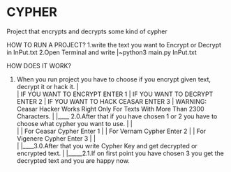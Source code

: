 # CYPHER
Project that encrypts and decrypts some kind of cypher

HOW TO RUN A PROJECT?
1.write the text you want to Encrypt or Decrypt in InPut.txt
2.Open Terminal and write
 |~python3 main.py InPut.txt

HOW DOES IT WORK?
1. When you run project you have to choose if you encrypt given text, decrypt it or hack it.
|   
|    IF YOU WANT TO ENCRYPT ENTER 1
|    IF YOU WANT TO DECRYPT ENTER 2
|    IF YOU WANT TO HACK CEASAR ENTER 3
|    WARNING: Ceasar Hacker Works Right Only For Texts With More Than 2300 Characters.
|
|____ 2.0.After that if you have chosen 1 or 2 you have to choose what cypher you want to use.
|     |   
|     |    For Ceasar Cypher Enter 1
|     |    For Vernam Cypher Enter 2
|     |    For Vigenere Cypher Enter 3
|     |   
|     |____3.0.After that you write Cypher Key and get decrypted or encrypted text.
|
|_____2.1.If on first point you have chosen 3 you get the decrypted text and you are happy now.
   
   
   
